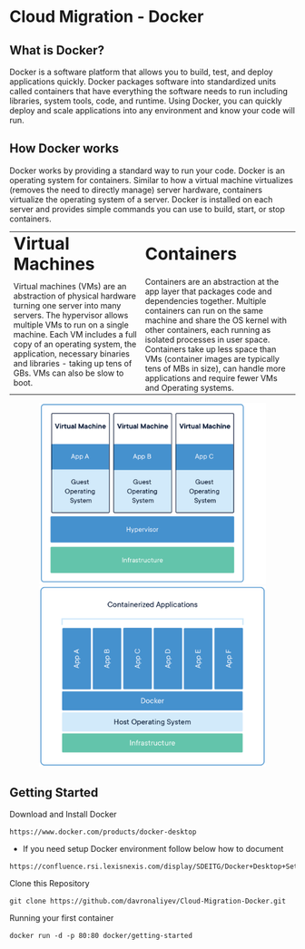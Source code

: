 # Cloud Migration - Docker

##	What is Docker? 
Docker is a software platform that allows you to build, test, and deploy applications quickly. Docker packages software into standardized units called containers that have everything the software needs to run including libraries, system tools, code, and runtime. Using Docker, you can quickly deploy and scale applications into any environment and know your code will run.

## How Docker works
Docker works by providing a standard way to run your code. Docker is an operating system for containers. Similar to how a virtual machine virtualizes (removes the need to directly manage) server hardware, containers virtualize the operating system of a server. Docker is installed on each server and provides simple commands you can use to build, start, or stop containers.

<table border="0">
 <tr>
    <td><b style="font-size:30px">Virtual Machines</b></td>
    <td><b style="font-size:30px">Containers</b></td>
 </tr>
 <tr>
    <td>Virtual machines (VMs) are an abstraction of physical hardware turning one server into many servers. The hypervisor allows multiple VMs to run on a single machine. Each VM includes a full copy of an operating system, the application, necessary binaries and libraries - taking up tens of GBs. VMs can also be slow to boot.</td>
    <td>Containers are an abstraction at the app layer that packages code and dependencies together. Multiple containers can run on the same machine and share the OS kernel with other containers, each running as isolated processes in user space. Containers take up less space than VMs (container images are typically tens of MBs in size), can handle more applications and require fewer VMs and Operating systems.</td>
 </tr>
</table>

<p align="center">
  <img src="/src/img/container-vm-whatcontainer_2.png" width="400" title="hover text">
  <img src="/src/img/docker-containerized-appliction-blue-border_2.png" width="400" alt="accessibility text">
</p>

## Getting Started
Download and Install Docker
```
https://www.docker.com/products/docker-desktop
```
* If you need setup Docker environment follow below how to document
```
https://confluence.rsi.lexisnexis.com/display/SDEITG/Docker+Desktop+Setup
```

Clone this Repository
```
git clone https://github.com/davronaliyev/Cloud-Migration-Docker.git
```
Running your first container
```
docker run -d -p 80:80 docker/getting-started
```










